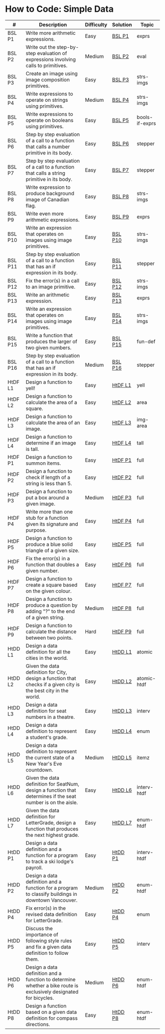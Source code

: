 # How to Code: Simple Data

| #           | Description | Difficulty      | Solution | Topic |
| ----------- | ----------- | ------------| ------------ | ------- |
| BSL P1      | Write more arithmetic expressions.      | Easy | [BSL P1](bsl_p1.rkt) | exprs |
| BSL P2      | Write out the step-by-step evaluation of expressions involving calls to primitives. | Medium | [BSL P2](bsl_p2.rkt) | eval |
| BSL P3      | Create an image using image composition primitives. | Easy | [BSL P3](bsl_p3.rkt) | strs-imgs |
| BSL P4      | Write expressions to operate on strings using primitives. | Medium | [BSL P4](bsl_p4.rkt) | strs-imgs |
| BSL P5      | Write expressions to operate on booleans using primitives. | Easy | [BSL P5](bsl_p5.rkt) | bools-if-exprs |
| BSL P6      | Step by step evaluation of a call to a function that calls a number primitive in its body. | Easy | [BSL P6](bsl_p6.rkt) | stepper |
| BSL P7      | Step by step evaluation of a call to a function that calls a string primitive in its body. | Easy | [BSL P7](bsl_p7.rkt) | stepper |
| BSL P8      | Write expression to produce background image of Canadian flag. | Easy | [BSL P8](bsl_p8.rkt) | strs-imgs |
| BSL P9      | Write even more arithmetic expressions. | Easy | [BSL P9](bsl_p9.rkt) | exprs |
| BSL P10      | Write an expression that operates on images using image primitives. | Easy | [BSL P10](bsl_p10.rkt) | strs-imgs |
| BSL P11      | Step by step evaluation of a call to a function that has an if expression in its body. | Easy | [BSL P11](bsl_p11.rkt) | stepper |
| BSL P12      | Fix the error(s) in a call to an image primitive. | Easy | [BSL P12](bsl_p12.rkt) | strs-imgs |
| BSL P13      | Write an arithmetic expression. | Easy | [BSL P13](bsl_p13.rkt) | exprs |
| BSL P14      | Write an expression that operates on images using image primitives. | Easy | [BSL P14](bsl_p14.rkt) | strs-imgs |
| BSL P15      | Write a function that produces the larger of two given numbers. | Easy | [BSL P15](bsl_p15.rkt) | fun-def |
| BSL P16      | Step by step evaluation of a call to a function that has an if expression in its body. | Medium | [BSL P16](bsl_p16.rkt) | stepper |
| HtDF L1      | Design a function to yell! | Easy | [HtDF L1](htdf_l1.rkt) | yell |
| HtDF L2      | Design a function to calculate the area of a square. | Easy | [HtDF L2](htdf_l2.rkt) | area |
| HtDF L3      | Design a function to calculate the area of an image. | Easy | [HtDF L3](htdf_l3.rkt) | img-area |
| HtDF L4      | Design a function to determine if an image is tall. | Easy | [HtDF L4](htdf_l4.rkt) | tall |
| HtDF P1      | Design a function to summon items. | Easy | [HtDF P1](htdf_p1.rkt) | full |
| HtDF P2      | Design a function to check if length of a string is less than 5. | Easy | [HtDF P2](htdf_p2.rkt) | full |
| HtDF P3      | Design a function to put a box around a given image. | Medium | [HtDF P3](htdf_p3.rkt) | full |
| HtDF P4      | Write more than one stub for a function given its signature and purpose. | Easy | [HtDF P4](htdf_p4.rkt) | full |
| HtDF P5      | Design a function to produce a blue solid triangle of a given size. | Easy | [HtDF P5](htdf_p5.rkt) | full |
| HtDF P6      | Fix the error(s) in a function that doubles a given number. | Easy | [HtDF P6](htdf_p6.rkt) | full |
| HtDF P7      | Design a function to create a square based on the given colour. | Easy | [HtDF P7](htdf_p7.rkt) | full |
| HtDF P8      | Design a function to produce a question by adding "?" to the end of a given string. | Medium | [HtDF P8](htdf_p8.rkt) | full |
| HtDF P9      | Design a function to calculate the distance between two points. | Hard | [HtDF P9](htdf_p9.rkt) | full |
| HtDD L1      | Design a data definition for all the cities in the world. | Easy | [HtDD L1](htdd_l1.rkt) | atomic |
| HtDD L2      | Given the data definition for City, design a function that checks if a given city is the best city in the world. | Easy | [HtDD L2](htdd_l2.rkt) | atomic-htdf |
| HtDD L3      | Design a data definition for seat numbers in a theatre. | Easy | [HtDD L3](htdd_l3.rkt) | interv |
| HtDD L4      | Design a data definition to represent a student's grade. | Easy | [HtDD L4](htdd_l4.rkt) | enum |
| HtDD L5      | Design a data definition to represent the current state of a New Year's Eve countdown. | Medium | [HtDD L5](htdd_l5.rkt) | itemz |
| HtDD L6      | Given the data definition for SeatNum, design a function that determines if the seat number is on the aisle. | Easy | [HtDD L6](htdd_l6.rkt) | interv-htdf |
| HtDD L7      | Given the data definition for LetterGrade, design a function that produces the next highest grade. | Easy | [HtDD L7](htdd_l7.rkt) | enum-htdf |
| HtDD P1      | Design a data definition and a function for a program to track a ski lodge's payroll. | Easy | [HtDD P1](htdd_p1.rkt) | interv-htdf |
| HtDD P2      | Design a data definition and a function for a program to classify buildings in downtown Vancouver. | Medium | [HtDD P2](htdd_p2.rkt) | enum-htdf |
| HtDD P4      | Fix error(s) in the revised data definition for LetterGrade. | Easy | [HtDD P4](htdd_p4.rkt) | enum |
| HtDD P5      | Discuss the importance of following style rules and fix a given data definition to follow them. | Easy | [HtDD P5](htdd_p5.rkt) | interv |
| HtDD P6      | Design a data definition and a function to determine whether a bike route is exclusively designated for bicycles. | Medium | [HtDD P6](htdd_p6.rkt) | enum-htdf |
| HtDD P8      | Design a function based on a given data definition for compass directions. | Easy | [HtDD P8](htdd_p8.rkt) | enum-htdf |